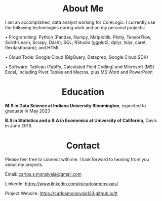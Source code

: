 <h1><b><center>About Me</center></b></h1>
I am an accomplished, data analyst working for CoreLogic. I currently use the following technologies during work and on my personal projects:

• Programming: Python (Pandas, Numpy, Matplotlib, Plotly, TensorFlow, Scikit-Learn, Scrapy, Dash); SQL; RStudio (ggplot2, dplyr, tidyr, caret, flexdashboard); and HTML

• Cloud Tools: Google Cloud (BigQuery, Dataprep, Google Cloud SDK)

• Software: Tableau (TabPy, Calculated Field Coding) and Microsoft (MS) Excel, including Pivot Tables and Macros, plus MS Word and PowerPoint


<center><h1><b>Education</b></h1></center>
<b>M.S in Data Science at Indiana University Bloomington</b>, expected to graduate in May 2023

<b>B.S in Statistics and a B.A in Economics at University of California</b>, Davis in June 2019.


<center><h1><b>Contact</b></h1></center>
Please feel free to connect with me. I look forward to hearing from you about my projects.

Email: carlos.s.monsivais@gmail.com

LinkedIn: https://www.linkedin.com/in/carlosmonsivais/

Project Website: https://carlosmonsivais123.github.io/#
